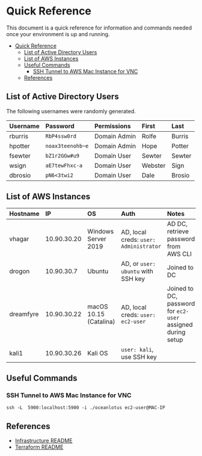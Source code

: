 # Quick Reference

This document is a quick reference for information and commands needed once your environment is up and running.

- [Quick Reference](#quick-reference)
  - [List of Active Directory Users](#list-of-active-directory-users)
  - [List of AWS Instances](#list-of-aws-instances)
  - [Useful Commands](#useful-commands)
    - [SSH Tunnel to AWS Mac Instance for VNC](#ssh-tunnel-to-aws-mac-instance-for-vnc)
  - [References](#references)

## List of Active Directory Users

The following usernames were randomly generated.

| **Username** | **Password**     | **Permissions** | **First** | **Last** |
| :----------- | :--------------- | :-------------- | :-------- | :------- |
| rburris      | `RbP4ssw0rd`     | Domain Admin    | Rolfe     | Burris   |
| hpotter      | `noax3teenohb~e` | Domain Admin    | Hope      | Potter   |
| fsewter      | `bZ1r2GGw#u9`    | Domain User     | Sewter    | Sewter   |
| wsign        | `aE7tewFhxc-a`   | Domain User     | Webster   | Sign     |
| dbrosio      | `pN6<3twi2`      | Domain User     | Dale      | Brosio   |

## List of AWS Instances

| **Hostname** | **IP**      | **OS**                 | **Auth**                               | **Notes**                                                   |
| :----------- | :---------- | :--------------------- | :------------------------------------- | :---------------------------------------------------------- |
| vhagar       | 10.90.30.20 | Windows Server 2019    | AD, local creds: `user: Administrator` | AD DC, retrieve password from AWS CLI                       |
| drogon       | 10.90.30.7  | Ubuntu                 | AD, or `user: ubuntu` with SSH key     | Joined to DC                                                |
| dreamfyre    | 10.90.30.22 | macOS 10.15 (Catalina) | AD, local creds: `user: ec2-user `     | Joined to DC, password for `ec2-user` assigned during setup |
| kali1        | 10.90.30.26 | Kali OS                | `user: kali`, use SSH key              |                                                             |

## Useful Commands

### SSH Tunnel to AWS Mac Instance for VNC

`ssh -L  5900:localhost:5900 -i ./oceanlotus ec2-user@MAC-IP`

## References

* [Infrastructure README](README.md)
* [Terraform README](./terraform/scenario/README.md)
